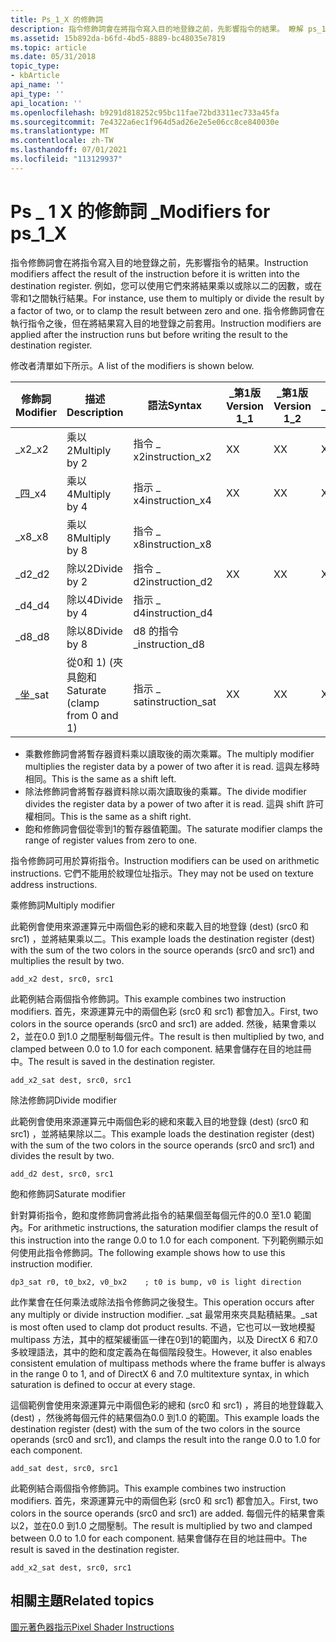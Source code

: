 ```yaml
---
title: Ps_1_X 的修飾詞
description: 指令修飾詞會在將指令寫入目的地登錄之前，先影響指令的結果。 瞭解 ps_1_X 的修飾詞。
ms.assetid: 15b892da-b6fd-4bd5-8889-bc48035e7819
ms.topic: article
ms.date: 05/31/2018
topic_type:
- kbArticle
api_name: ''
api_type: ''
api_location: ''
ms.openlocfilehash: b9291d818252c95bc11fae72bd3311ec733a45fa
ms.sourcegitcommit: 7e4322a6ec1f964d5ad26e2e5e06cc8ce840030e
ms.translationtype: MT
ms.contentlocale: zh-TW
ms.lasthandoff: 07/01/2021
ms.locfileid: "113129937"
---
```

# <a name="modifiers-for-ps_1_x"></a><span data-ttu-id="4bd8a-104">Ps \_ 1 X 的修飾詞 \_</span><span class="sxs-lookup"><span data-stu-id="4bd8a-104">Modifiers for ps\_1\_X</span></span>

<span data-ttu-id="4bd8a-105">指令修飾詞會在將指令寫入目的地登錄之前，先影響指令的結果。</span><span class="sxs-lookup"><span data-stu-id="4bd8a-105">Instruction modifiers affect the result of the instruction before it is written into the destination register.</span></span> <span data-ttu-id="4bd8a-106">例如，您可以使用它們來將結果乘以或除以二的因數，或在零和1之間執行結果。</span><span class="sxs-lookup"><span data-stu-id="4bd8a-106">For instance, use them to multiply or divide the result by a factor of two, or to clamp the result between zero and one.</span></span> <span data-ttu-id="4bd8a-107">指令修飾詞會在執行指令之後，但在將結果寫入目的地登錄之前套用。</span><span class="sxs-lookup"><span data-stu-id="4bd8a-107">Instruction modifiers are applied after the instruction runs but before writing the result to the destination register.</span></span>

<span data-ttu-id="4bd8a-108">修改者清單如下所示。</span><span class="sxs-lookup"><span data-stu-id="4bd8a-108">A list of the modifiers is shown below.</span></span>



| <span data-ttu-id="4bd8a-109">修飾詞</span><span class="sxs-lookup"><span data-stu-id="4bd8a-109">Modifier</span></span> | <span data-ttu-id="4bd8a-110">描述</span><span class="sxs-lookup"><span data-stu-id="4bd8a-110">Description</span></span>                   | <span data-ttu-id="4bd8a-111">語法</span><span class="sxs-lookup"><span data-stu-id="4bd8a-111">Syntax</span></span>           | <span data-ttu-id="4bd8a-112">\_第1版</span><span class="sxs-lookup"><span data-stu-id="4bd8a-112">Version 1\_1</span></span> | <span data-ttu-id="4bd8a-113">\_第1版</span><span class="sxs-lookup"><span data-stu-id="4bd8a-113">Version 1\_2</span></span>     |<span data-ttu-id="4bd8a-114">第1版 \_</span><span class="sxs-lookup"><span data-stu-id="4bd8a-114">Version  1\_3</span></span>    | <span data-ttu-id="4bd8a-115">\_第1版</span><span class="sxs-lookup"><span data-stu-id="4bd8a-115">Version 1\_4</span></span>    |
|----------|-------------------------------|------------------|---------|------|------|------|
| <span data-ttu-id="4bd8a-116">\_x2</span><span class="sxs-lookup"><span data-stu-id="4bd8a-116">\_x2</span></span>     | <span data-ttu-id="4bd8a-117">乘以2</span><span class="sxs-lookup"><span data-stu-id="4bd8a-117">Multiply by 2</span></span>                 | <span data-ttu-id="4bd8a-118">指令 \_ x2</span><span class="sxs-lookup"><span data-stu-id="4bd8a-118">instruction\_x2</span></span>  | <span data-ttu-id="4bd8a-119">X</span><span class="sxs-lookup"><span data-stu-id="4bd8a-119">X</span></span>       | <span data-ttu-id="4bd8a-120">X</span><span class="sxs-lookup"><span data-stu-id="4bd8a-120">X</span></span>    | <span data-ttu-id="4bd8a-121">X</span><span class="sxs-lookup"><span data-stu-id="4bd8a-121">X</span></span>    | <span data-ttu-id="4bd8a-122">X</span><span class="sxs-lookup"><span data-stu-id="4bd8a-122">X</span></span>    |
| <span data-ttu-id="4bd8a-123">\_四</span><span class="sxs-lookup"><span data-stu-id="4bd8a-123">\_x4</span></span>     | <span data-ttu-id="4bd8a-124">乘以4</span><span class="sxs-lookup"><span data-stu-id="4bd8a-124">Multiply by 4</span></span>                 | <span data-ttu-id="4bd8a-125">指示 \_ x4</span><span class="sxs-lookup"><span data-stu-id="4bd8a-125">instruction\_x4</span></span>  | <span data-ttu-id="4bd8a-126">X</span><span class="sxs-lookup"><span data-stu-id="4bd8a-126">X</span></span>       | <span data-ttu-id="4bd8a-127">X</span><span class="sxs-lookup"><span data-stu-id="4bd8a-127">X</span></span>    | <span data-ttu-id="4bd8a-128">X</span><span class="sxs-lookup"><span data-stu-id="4bd8a-128">X</span></span>    | <span data-ttu-id="4bd8a-129">X</span><span class="sxs-lookup"><span data-stu-id="4bd8a-129">X</span></span>    |
| <span data-ttu-id="4bd8a-130">\_x8</span><span class="sxs-lookup"><span data-stu-id="4bd8a-130">\_x8</span></span>     | <span data-ttu-id="4bd8a-131">乘以8</span><span class="sxs-lookup"><span data-stu-id="4bd8a-131">Multiply by 8</span></span>                 | <span data-ttu-id="4bd8a-132">指令 \_ x8</span><span class="sxs-lookup"><span data-stu-id="4bd8a-132">instruction\_x8</span></span>  |         |      |      | <span data-ttu-id="4bd8a-133">X</span><span class="sxs-lookup"><span data-stu-id="4bd8a-133">X</span></span>    |
| <span data-ttu-id="4bd8a-134">\_d2</span><span class="sxs-lookup"><span data-stu-id="4bd8a-134">\_d2</span></span>     | <span data-ttu-id="4bd8a-135">除以2</span><span class="sxs-lookup"><span data-stu-id="4bd8a-135">Divide by 2</span></span>                   | <span data-ttu-id="4bd8a-136">指令 \_ d2</span><span class="sxs-lookup"><span data-stu-id="4bd8a-136">instruction\_d2</span></span>  | <span data-ttu-id="4bd8a-137">X</span><span class="sxs-lookup"><span data-stu-id="4bd8a-137">X</span></span>       | <span data-ttu-id="4bd8a-138">X</span><span class="sxs-lookup"><span data-stu-id="4bd8a-138">X</span></span>    | <span data-ttu-id="4bd8a-139">X</span><span class="sxs-lookup"><span data-stu-id="4bd8a-139">X</span></span>    | <span data-ttu-id="4bd8a-140">X</span><span class="sxs-lookup"><span data-stu-id="4bd8a-140">X</span></span>    |
| <span data-ttu-id="4bd8a-141">\_d4</span><span class="sxs-lookup"><span data-stu-id="4bd8a-141">\_d4</span></span>     | <span data-ttu-id="4bd8a-142">除以4</span><span class="sxs-lookup"><span data-stu-id="4bd8a-142">Divide by 4</span></span>                   | <span data-ttu-id="4bd8a-143">指示 \_ d4</span><span class="sxs-lookup"><span data-stu-id="4bd8a-143">instruction\_d4</span></span>  |         |      |      | <span data-ttu-id="4bd8a-144">X</span><span class="sxs-lookup"><span data-stu-id="4bd8a-144">X</span></span>    |
| <span data-ttu-id="4bd8a-145">\_d8</span><span class="sxs-lookup"><span data-stu-id="4bd8a-145">\_d8</span></span>     | <span data-ttu-id="4bd8a-146">除以8</span><span class="sxs-lookup"><span data-stu-id="4bd8a-146">Divide by 8</span></span>                   | <span data-ttu-id="4bd8a-147">d8 的指令 \_</span><span class="sxs-lookup"><span data-stu-id="4bd8a-147">instruction\_d8</span></span>  |         |      |      | <span data-ttu-id="4bd8a-148">X</span><span class="sxs-lookup"><span data-stu-id="4bd8a-148">X</span></span>    |
| <span data-ttu-id="4bd8a-149">\_坐</span><span class="sxs-lookup"><span data-stu-id="4bd8a-149">\_sat</span></span>    | <span data-ttu-id="4bd8a-150">從0和 1)  (夾具飽和</span><span class="sxs-lookup"><span data-stu-id="4bd8a-150">Saturate (clamp from 0 and 1)</span></span> | <span data-ttu-id="4bd8a-151">指示 \_ sat</span><span class="sxs-lookup"><span data-stu-id="4bd8a-151">instruction\_sat</span></span> | <span data-ttu-id="4bd8a-152">X</span><span class="sxs-lookup"><span data-stu-id="4bd8a-152">X</span></span>       | <span data-ttu-id="4bd8a-153">X</span><span class="sxs-lookup"><span data-stu-id="4bd8a-153">X</span></span>    | <span data-ttu-id="4bd8a-154">X</span><span class="sxs-lookup"><span data-stu-id="4bd8a-154">X</span></span>    | <span data-ttu-id="4bd8a-155">X</span><span class="sxs-lookup"><span data-stu-id="4bd8a-155">X</span></span>    |



 

-   <span data-ttu-id="4bd8a-156">乘數修飾詞會將暫存器資料乘以讀取後的兩次乘冪。</span><span class="sxs-lookup"><span data-stu-id="4bd8a-156">The multiply modifier multiplies the register data by a power of two after it is read.</span></span> <span data-ttu-id="4bd8a-157">這與左移時相同。</span><span class="sxs-lookup"><span data-stu-id="4bd8a-157">This is the same as a shift left.</span></span>
-   <span data-ttu-id="4bd8a-158">除法修飾詞會將暫存器資料除以兩次讀取後的乘冪。</span><span class="sxs-lookup"><span data-stu-id="4bd8a-158">The divide modifier divides the register data by a power of two after it is read.</span></span> <span data-ttu-id="4bd8a-159">這與 shift 許可權相同。</span><span class="sxs-lookup"><span data-stu-id="4bd8a-159">This is the same as a shift right.</span></span>
-   <span data-ttu-id="4bd8a-160">飽和修飾詞會個從零到1的暫存器值範圍。</span><span class="sxs-lookup"><span data-stu-id="4bd8a-160">The saturate modifier clamps the range of register values from zero to one.</span></span>

<span data-ttu-id="4bd8a-161">指令修飾詞可用於算術指令。</span><span class="sxs-lookup"><span data-stu-id="4bd8a-161">Instruction modifiers can be used on arithmetic instructions.</span></span> <span data-ttu-id="4bd8a-162">它們不能用於紋理位址指示。</span><span class="sxs-lookup"><span data-stu-id="4bd8a-162">They may not be used on texture address instructions.</span></span>

<span data-ttu-id="4bd8a-163">乘修飾詞</span><span class="sxs-lookup"><span data-stu-id="4bd8a-163">Multiply modifier</span></span>

<span data-ttu-id="4bd8a-164">此範例會使用來源運算元中兩個色彩的總和來載入目的地登錄 (dest)  (src0 和 src1) ，並將結果乘以二。</span><span class="sxs-lookup"><span data-stu-id="4bd8a-164">This example loads the destination register (dest) with the sum of the two colors in the source operands (src0 and src1) and multiplies the result by two.</span></span>


```
add_x2 dest, src0, src1
```



<span data-ttu-id="4bd8a-165">此範例結合兩個指令修飾詞。</span><span class="sxs-lookup"><span data-stu-id="4bd8a-165">This example combines two instruction modifiers.</span></span> <span data-ttu-id="4bd8a-166">首先，來源運算元中的兩個色彩 (src0 和 src1) 都會加入。</span><span class="sxs-lookup"><span data-stu-id="4bd8a-166">First, two colors in the source operands (src0 and src1) are added.</span></span> <span data-ttu-id="4bd8a-167">然後，結果會乘以2，並在0.0 到1.0 之間壓制每個元件。</span><span class="sxs-lookup"><span data-stu-id="4bd8a-167">The result is then multiplied by two, and clamped between 0.0 to 1.0 for each component.</span></span> <span data-ttu-id="4bd8a-168">結果會儲存在目的地註冊中。</span><span class="sxs-lookup"><span data-stu-id="4bd8a-168">The result is saved in the destination register.</span></span>


```
add_x2_sat dest, src0, src1
```



<span data-ttu-id="4bd8a-169">除法修飾詞</span><span class="sxs-lookup"><span data-stu-id="4bd8a-169">Divide modifier</span></span>

<span data-ttu-id="4bd8a-170">此範例會使用來源運算元中兩個色彩的總和來載入目的地登錄 (dest)  (src0 和 src1) ，並將結果除以二。</span><span class="sxs-lookup"><span data-stu-id="4bd8a-170">This example loads the destination register (dest) with the sum of the two colors in the source operands (src0 and src1) and divides the result by two.</span></span>


```
add_d2 dest, src0, src1
```



<span data-ttu-id="4bd8a-171">飽和修飾詞</span><span class="sxs-lookup"><span data-stu-id="4bd8a-171">Saturate modifier</span></span>

<span data-ttu-id="4bd8a-172">針對算術指令，飽和度修飾詞會將此指令的結果個至每個元件的0.0 至1.0 範圍內。</span><span class="sxs-lookup"><span data-stu-id="4bd8a-172">For arithmetic instructions, the saturation modifier clamps the result of this instruction into the range 0.0 to 1.0 for each component.</span></span> <span data-ttu-id="4bd8a-173">下列範例顯示如何使用此指令修飾詞。</span><span class="sxs-lookup"><span data-stu-id="4bd8a-173">The following example shows how to use this instruction modifier.</span></span>


```
dp3_sat r0, t0_bx2, v0_bx2    ; t0 is bump, v0 is light direction
```



<span data-ttu-id="4bd8a-174">此作業會在任何乘法或除法指令修飾詞之後發生。</span><span class="sxs-lookup"><span data-stu-id="4bd8a-174">This operation occurs after any multiply or divide instruction modifier.</span></span> <span data-ttu-id="4bd8a-175">\_sat 最常用來夾具點積結果。</span><span class="sxs-lookup"><span data-stu-id="4bd8a-175">\_sat is most often used to clamp dot product results.</span></span> <span data-ttu-id="4bd8a-176">不過，它也可以一致地模擬 multipass 方法，其中的框架緩衝區一律在0到1的範圍內，以及 DirectX 6 和7.0 多紋理語法，其中的飽和度定義為在每個階段發生。</span><span class="sxs-lookup"><span data-stu-id="4bd8a-176">However, it also enables consistent emulation of multipass methods where the frame buffer is always in the range 0 to 1, and of DirectX 6 and 7.0 multitexture syntax, in which saturation is defined to occur at every stage.</span></span>

<span data-ttu-id="4bd8a-177">這個範例會使用來源運算元中兩個色彩的總和 (src0 和 src1) ，將目的地登錄載入 (dest) ，然後將每個元件的結果個為0.0 到1.0 的範圍。</span><span class="sxs-lookup"><span data-stu-id="4bd8a-177">This example loads the destination register (dest) with the sum of the two colors in the source operands (src0 and src1), and clamps the result into the range 0.0 to 1.0 for each component.</span></span>


```
add_sat dest, src0, src1
```



<span data-ttu-id="4bd8a-178">此範例結合兩個指令修飾詞。</span><span class="sxs-lookup"><span data-stu-id="4bd8a-178">This example combines two instruction modifiers.</span></span> <span data-ttu-id="4bd8a-179">首先，來源運算元中的兩個色彩 (src0 和 src1) 都會加入。</span><span class="sxs-lookup"><span data-stu-id="4bd8a-179">First, two colors in the source operands (src0 and src1) are added.</span></span> <span data-ttu-id="4bd8a-180">每個元件的結果會乘以2，並在0.0 到1.0 之間壓制。</span><span class="sxs-lookup"><span data-stu-id="4bd8a-180">The result is multiplied by two and clamped between 0.0 to 1.0 for each component.</span></span> <span data-ttu-id="4bd8a-181">結果會儲存在目的地註冊中。</span><span class="sxs-lookup"><span data-stu-id="4bd8a-181">The result is saved in the destination register.</span></span>


```
add_x2_sat dest, src0, src1
```



## <a name="related-topics"></a><span data-ttu-id="4bd8a-182">相關主題</span><span class="sxs-lookup"><span data-stu-id="4bd8a-182">Related topics</span></span>

<dl> <dt>

[<span data-ttu-id="4bd8a-183">圖元著色器指示</span><span class="sxs-lookup"><span data-stu-id="4bd8a-183">Pixel Shader Instructions</span></span>](dx9-graphics-reference-asm-ps-instructions.md)
</dt> </dl>

 

 




